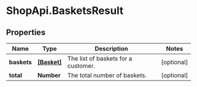 # ShopApi.BasketsResult

## Properties
Name | Type | Description | Notes
------------ | ------------- | ------------- | -------------
**baskets** | [**[Basket]**](Basket.md) | The list of baskets for a customer. | [optional] 
**total** | **Number** | The total number of baskets. | [optional] 


